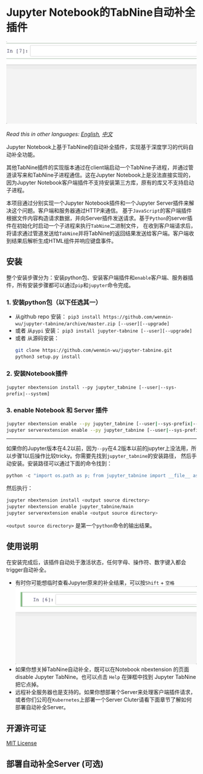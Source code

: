 # Jupyter Notebook的TabNine自动补全插件
![jupyter-tabnine](images/demo.gif)

*Read this in other languages: [English](README.md), [中文](README.ch.md)*

Jupyter Notebook上基于TabNine的自动补全插件，实现基于深度学习的代码自动补全功能。

其他TabNine插件的实现版本通过在client端启动一个TabNine子进程，并通过管道读写来和TabNine子进程通信。这在Jupyter Notebook上是没法直接实现的，
因为Jupyter Notebook客户端插件不支持安装第三方库，原有的库又不支持启动子进程。

本项目通过分别实现一个Jupyter Notebook插件和一个Jupyter Server插件来解决这个问题。客户端和服务器通过HTTP来通信。
基于`JavaScript`的客户端插件根据文件内容构造请求数据，并向Server插件发送请求。基于`Python`的server插件在初始化时启动一个子进程来执行`TabNine`二进制文件，
在收到客户端请求后，将请求通过管道发送给`TabNine`并将TabNine的返回结果发送给客户端。客户端收到结果后解析生成HTML组件并响应键盘事件。

## 安装
整个安装步骤分为：安装python包、安装客户端插件和`enable`客户端、服务器插件，所有安装步骤都可以通过`pip`和`jupyter`命令完成。

### 1. 安装python包（以下任选其一）

* 从github repo 安装： `pip3 install https://github.com/wenmin-wu/jupyter-tabnine/archive/master.zip [--user][--upgrade]`
* 或者 从`pypi` 安装： `pip3 install jupyter-tabnine [--user][--upgrade]`
* 或者 从源码安装：
  ```Bash
  git clone https://github.com/wenmin-wu/jupyter-tabnine.git
  python3 setup.py install
  ```
  
### 2. 安装Notebook插件
`jupyter nbextension install --py jupyter_tabnine [--user|--sys-prefix|--system]`

### 3. enable Notebook 和 Server 插件
```Bash
jupyter nbextension enable --py jupyter_tabnine [--user|--sys-prefix|--system]
jupyter serverextension enable --py jupyter_tabnine [--user|--sys-prefix|--system]
```

---
如果你的Jupyter版本在4.2以前，因为`--py`在4.2版本以前的jupyter上没法用，所以步骤1以后操作比较tricky。你需要先找到`jupyter_tabnine`的安装路径，
然后手动安装。安装路径可以通过下面的命令找到：
```Python
python -c "import os.path as p; from jupyter_tabnine import __file__ as f, _jupyter_nbextension_paths as n; print(p.normpath(p.join(p.dirname(f), n()[0]['src'])))"
```
然后执行：
```Bash
jupyter nbextension install <output source directory>
jupyter nbextension enable jupyter_tabnine/main
jupyter serverextension enable <output source directory>
```
`<output source directory>` 是第一个`python`命令的输出结果。

## 使用说明
在安装完成后，该插件自动处于激活状态，任何字母、操作符、数字键入都会trigger自动补全。

* 有时你可能想临时查看Jupyter原来的补全结果，可以按`Shift` + `空格`
  ![显示原来补全Demo](images/show-original-complete.gif)
* 如果你想关掉TabNine自动补全，既可以在Notebook nbextension 的页面 disable Jupyter TabNine。也可以点击 `Help` 在弹框中找到 Jupyter TabNine把它点掉。
* 远程补全服务器也是支持的。如果你想部署个Server来处理客户端插件请求，或者你们公司在`Kubernetes`上部署一个Server Cluter请看下面章节了解如何部署自动补全Server。

## 开源许可证

[MIT License](LICENSE)

## 部署自动补全Server (可选)
